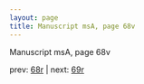 ```yaml
---
layout: page
title: Manuscript msA, page 68v
---
```


Manuscript msA, page 68v

prev:  [68r](../68r) | next:  [69r](../69r)